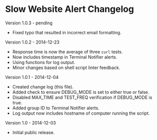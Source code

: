 Slow Website Alert Changelog
============================

Version 1.0.3 - pending

- Fixed typo that resulted in incorrect email formatting.

Version 1.0.2 - 2014-12-23

- Response time is now the average of three `curl` tests.
- Now includes timestamp in Terminal Notifier alerts.
- Using functions for log output.
- Minor changes based on shell script linter feedback.

Version 1.0.1 - 2014-12-04

- Created change log (this file).
- Added check to ensure DEBUG_MODE is set to either true or false.
- Disabled MAX_TIME and TEST_FREQ verification if DEBUG_MODE is true.
- Added group ID to Terminal Notifier alerts.
- Log output now includes hostname of computer running the script.

Version 1.0 - 2014-12-03

- Initial public release.